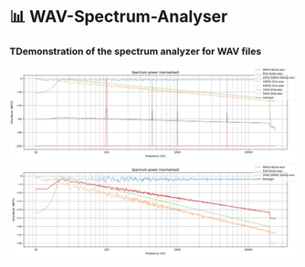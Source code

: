 # 📊 WAV-Spectrum-Analyser
### TDemonstration of the spectrum analyzer for WAV files

![](plots/all.png)
![](plots/noise.png)
